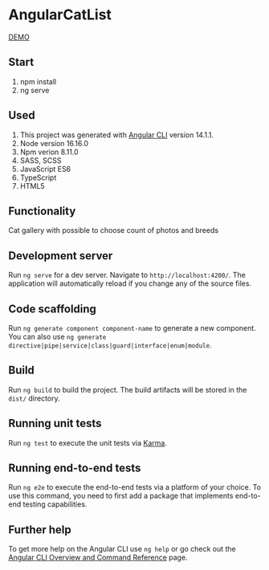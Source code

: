 # AngularCatList
[DEMO](https://kitaminary.github.io/angular-cat-list/)

## Start

1. npm install
2. ng serve

## Used

1. This project was generated with [Angular CLI](https://github.com/angular/angular-cli) version 14.1.1.
2. Node version 16.16.0
3. Npm verion 8.11.0
4. SASS, SCSS
5. JavaScript ES6
6. TypeScript
7. HTML5

## Functionality

Cat gallery with possible to choose count of photos and breeds

## Development server

Run `ng serve` for a dev server. Navigate to `http://localhost:4200/`. The application will automatically reload if you change any of the source files.

## Code scaffolding

Run `ng generate component component-name` to generate a new component. You can also use `ng generate directive|pipe|service|class|guard|interface|enum|module`.

## Build

Run `ng build` to build the project. The build artifacts will be stored in the `dist/` directory.

## Running unit tests

Run `ng test` to execute the unit tests via [Karma](https://karma-runner.github.io).

## Running end-to-end tests

Run `ng e2e` to execute the end-to-end tests via a platform of your choice. To use this command, you need to first add a package that implements end-to-end testing capabilities.

## Further help

To get more help on the Angular CLI use `ng help` or go check out the [Angular CLI Overview and Command Reference](https://angular.io/cli) page.
